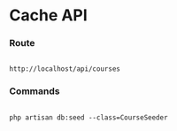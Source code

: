 # Cache API

### Route
```

http://localhost/api/courses

```

### Commands
```

php artisan db:seed --class=CourseSeeder

```
